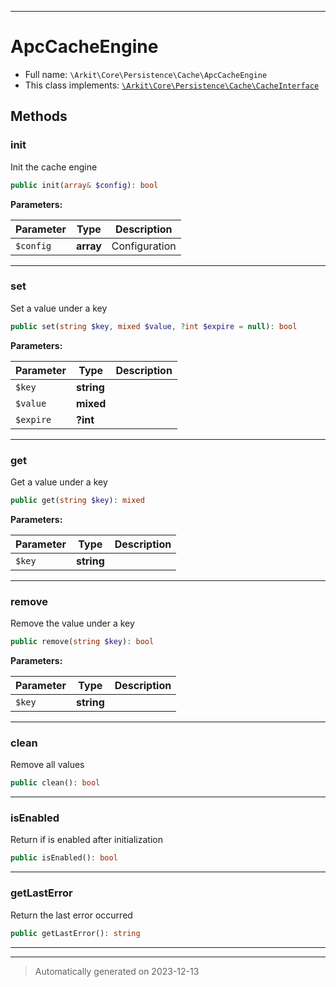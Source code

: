 ***

# ApcCacheEngine





* Full name: `\Arkit\Core\Persistence\Cache\ApcCacheEngine`
* This class implements:
[`\Arkit\Core\Persistence\Cache\CacheInterface`](./CacheInterface.md)




## Methods


### init

Init the cache engine

```php
public init(array& $config): bool
```








**Parameters:**

| Parameter | Type | Description |
|-----------|------|-------------|
| `$config` | **array** | Configuration |





***

### set

Set a value under a key

```php
public set(string $key, mixed $value, ?int $expire = null): bool
```








**Parameters:**

| Parameter | Type | Description |
|-----------|------|-------------|
| `$key` | **string** |  |
| `$value` | **mixed** |  |
| `$expire` | **?int** |  |





***

### get

Get a value under a key

```php
public get(string $key): mixed
```








**Parameters:**

| Parameter | Type | Description |
|-----------|------|-------------|
| `$key` | **string** |  |





***

### remove

Remove the value under a key

```php
public remove(string $key): bool
```








**Parameters:**

| Parameter | Type | Description |
|-----------|------|-------------|
| `$key` | **string** |  |





***

### clean

Remove all values

```php
public clean(): bool
```












***

### isEnabled

Return if is enabled after initialization

```php
public isEnabled(): bool
```












***

### getLastError

Return the last error occurred

```php
public getLastError(): string
```












***


***
> Automatically generated on 2023-12-13

